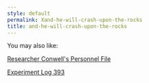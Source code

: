 ```yaml
---
style: default
permalink: Xand-he-will-crash-upon-the-rocks
title: and-he-will-crash-upon-the-rocks
---
```

You may also like:

[Researcher Conwell's Personnel File](http://scp-wiki.net/researcher-conwell-s-personnel-file)

[Experiment Log 393](http://scp-wiki.net/experiment-log-393)
